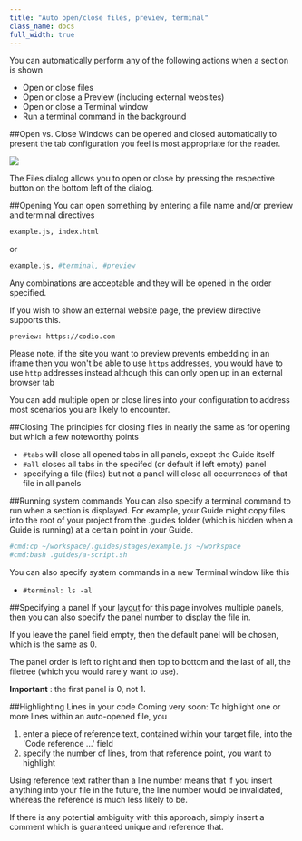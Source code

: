 ```yaml
---
title: "Auto open/close files, preview, terminal"
class_name: docs
full_width: true
---
```


You can automatically perform any of the following actions when a section is shown

- Open or close files
- Open or close a Preview (including external websites)
- Open or close a Terminal window
- Run a terminal command in the background

##Open vs. Close
Windows can be opened and closed automatically to present the tab configuration you feel is most appropriate for the reader.

![](/img/docs/guide_files.png)

The Files dialog allows you to open or close by pressing the respective button on the bottom left of the dialog.

##Opening
You can open something by entering a file name and/or preview and terminal directives

```bash
example.js, index.html
```

or

```bash
example.js, #terminal, #preview
```

Any combinations are acceptable and they will be opened in the order specified.

If you wish to show an external website page, the preview directive supports this.
```
preview: https://codio.com
```

Please note, if the site you want to preview prevents embedding in an iframe then you won't be able to use `https` addresses, you would have to use `http` addresses instead although this can only open up in an external browser tab

You can add multiple open or close lines into your configuration to address most scenarios you are likely to encounter.

##Closing
The principles for closing files in nearly the same as for opening but which a few noteworthy points

- `#tabs` will close all opened tabs in all panels, except the Guide itself
- `#all` closes all tabs in the specifed (or default if left empty) panel
- specifying a file (files) but not a panel will close all occurrences of that file in all panels

##Running system commands
You can also specify a terminal command to run when a section is displayed. For example, your Guide might copy files into the root of your project from the .guides folder (which is hidden when a Guide is running) at a certain point in your Guide.

```bash
#cmd:cp ~/workspace/.guides/stages/example.js ~/workspace
#cmd:bash .guides/a-script.sh
```

You can also specify system commands in a new Terminal window like this

- `#terminal: ls -al`

##Specifying a panel
If your [layout](/docs/ide/tools/guides/layouts) for this page involves multiple panels, then you can also specify the panel number to display the file in.

If you leave the panel field empty, then the default panel will be chosen, which is the same as 0.

The panel order is left to right and then top to bottom and the last of all, the filetree (which you would rarely want to use).

**Important** : the first panel is 0, not 1.



##Highlighting Lines in your code
Coming very soon: To highlight one or more lines within an auto-opened file, you 

1. enter a piece of reference text, contained within your target file, into the 'Code reference ...' field
2. specify the number of lines, from that reference point, you want to highlight

Using reference text rather than a line number means that if you insert anything into your file in the future, the line number would be invalidated, whereas the reference is much less likely to be.

If there is any potential ambiguity with this approach, simply insert a comment which is guaranteed unique and reference that.
